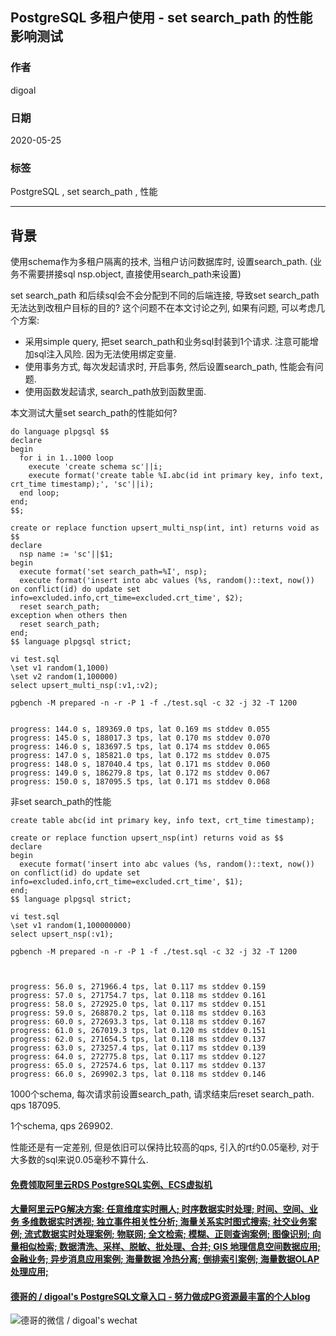 ## PostgreSQL 多租户使用 - set search_path 的性能影响测试   
    
### 作者    
digoal    
    
### 日期    
2020-05-25    
    
### 标签    
PostgreSQL , set search_path , 性能    
    
----    
    
## 背景    
使用schema作为多租户隔离的技术, 当租户访问数据库时, 设置search_path. (业务不需要拼接sql nsp.object, 直接使用search_path来设置)  
  
set search_path 和后续sql会不会分配到不同的后端连接, 导致set search_path无法达到改租户目标的目的? 这个问题不在本文讨论之列, 如果有问题, 可以考虑几个方案:     
- 采用simple query, 把set search_path和业务sql封装到1个请求. 注意可能增加sql注入风险. 因为无法使用绑定变量.  
- 使用事务方式, 每次发起请求时, 开启事务, 然后设置search_path, 性能会有问题.   
- 使用函数发起请求, search_path放到函数里面.   
  
本文测试大量set search_path的性能如何?  
  
```  
do language plpgsql $$  
declare  
begin  
  for i in 1..1000 loop  
    execute 'create schema sc'||i;  
    execute format('create table %I.abc(id int primary key, info text, crt_time timestamp);', 'sc'||i);  
  end loop;  
end;  
$$;  
```  
  
```  
create or replace function upsert_multi_nsp(int, int) returns void as $$  
declare  
  nsp name := 'sc'||$1;  
begin  
  execute format('set search_path=%I', nsp);  
  execute format('insert into abc values (%s, random()::text, now()) on conflict(id) do update set info=excluded.info,crt_time=excluded.crt_time', $2);  
  reset search_path;  
exception when others then  
  reset search_path;  
end;  
$$ language plpgsql strict;  
```  
  
```  
vi test.sql  
\set v1 random(1,1000)  
\set v2 random(1,100000)  
select upsert_multi_nsp(:v1,:v2);  
```  
  
```  
pgbench -M prepared -n -r -P 1 -f ./test.sql -c 32 -j 32 -T 1200  
  
  
progress: 144.0 s, 189369.0 tps, lat 0.169 ms stddev 0.055  
progress: 145.0 s, 188017.3 tps, lat 0.170 ms stddev 0.070  
progress: 146.0 s, 183697.5 tps, lat 0.174 ms stddev 0.065  
progress: 147.0 s, 185821.0 tps, lat 0.172 ms stddev 0.075  
progress: 148.0 s, 187040.4 tps, lat 0.171 ms stddev 0.060  
progress: 149.0 s, 186279.8 tps, lat 0.172 ms stddev 0.067  
progress: 150.0 s, 187095.5 tps, lat 0.171 ms stddev 0.068  
```  
  
非set search_path的性能  
  
```  
create table abc(id int primary key, info text, crt_time timestamp);  
```  
  
```  
create or replace function upsert_nsp(int) returns void as $$  
declare  
begin  
  execute format('insert into abc values (%s, random()::text, now()) on conflict(id) do update set info=excluded.info,crt_time=excluded.crt_time', $1);  
end;  
$$ language plpgsql strict;  
```  
  
```  
vi test.sql  
\set v1 random(1,100000000)  
select upsert_nsp(:v1);  
```  
  
  
```  
pgbench -M prepared -n -r -P 1 -f ./test.sql -c 32 -j 32 -T 1200  
  
  
  
progress: 56.0 s, 271966.4 tps, lat 0.117 ms stddev 0.159  
progress: 57.0 s, 271754.7 tps, lat 0.118 ms stddev 0.161  
progress: 58.0 s, 272925.0 tps, lat 0.117 ms stddev 0.151  
progress: 59.0 s, 268870.2 tps, lat 0.118 ms stddev 0.163  
progress: 60.0 s, 272693.3 tps, lat 0.118 ms stddev 0.167  
progress: 61.0 s, 267019.3 tps, lat 0.120 ms stddev 0.151  
progress: 62.0 s, 271654.5 tps, lat 0.118 ms stddev 0.137  
progress: 63.0 s, 273257.4 tps, lat 0.117 ms stddev 0.139  
progress: 64.0 s, 272775.8 tps, lat 0.117 ms stddev 0.127  
progress: 65.0 s, 272574.6 tps, lat 0.117 ms stddev 0.137  
progress: 66.0 s, 269902.3 tps, lat 0.118 ms stddev 0.146  
```  
  
1000个schema, 每次请求前设置search_path, 请求结束后reset search_path. qps 187095.   
  
1个schema, qps 269902.   
  
性能还是有一定差别, 但是依旧可以保持比较高的qps, 引入的rt约0.05毫秒, 对于大多数的sql来说0.05毫秒不算什么.   
  
     
  
  
  
  
  
  
  
  
  
  
  
  
  
  
  
  
  
#### [免费领取阿里云RDS PostgreSQL实例、ECS虚拟机](https://www.aliyun.com/database/postgresqlactivity "57258f76c37864c6e6d23383d05714ea")
  
  
#### [大量阿里云PG解决方案: 任意维度实时圈人; 时序数据实时处理; 时间、空间、业务 多维数据实时透视; 独立事件相关性分析; 海量关系实时图式搜索; 社交业务案例; 流式数据实时处理案例; 物联网; 全文检索; 模糊、正则查询案例; 图像识别; 向量相似检索; 数据清洗、采样、脱敏、批处理、合并; GIS 地理信息空间数据应用; 金融业务; 异步消息应用案例; 海量数据 冷热分离; 倒排索引案例; 海量数据OLAP处理应用;](https://yq.aliyun.com/topic/118 "40cff096e9ed7122c512b35d8561d9c8")
  
  
#### [德哥的 / digoal's PostgreSQL文章入口 - 努力做成PG资源最丰富的个人blog](https://github.com/digoal/blog/blob/master/README.md "22709685feb7cab07d30f30387f0a9ae")
  
  
![德哥的微信 / digoal's wechat](../pic/digoal_weixin.jpg "f7ad92eeba24523fd47a6e1a0e691b59")
  
